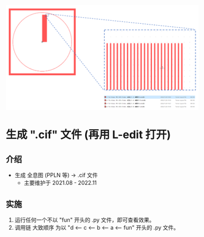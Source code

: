 ![fig](https://raw.githubusercontent.com/ChenZhu-Xie/generate.cif/master/img/cover1.png)

# 生成 ".cif" 文件 (再用 L-edit 打开)

## 介绍
* 生成 全息图 (PPLN 等) → .cif 文件
    * 主要维护于 2021.08 - 2022.11

## 实施
1. 运行任何一个不以 "fun" 开头的 .py 文件，即可查看效果。
2. 调用链 大致顺序 为以 "d <-- c <-- b <-- a <-- fun" 开头的 .py 文件。

<!-- ## 软件架构
软件架构说明


## 安装教程

1.  xxxx
2.  xxxx
3.  xxxx

## 使用说明

1.  xxxx
2.  xxxx
3.  xxxx

## 参与贡献

1.  Fork 本仓库
2.  新建 Feat_xxx 分支
3.  提交代码
4.  新建 Pull Request


## 特技

1.  使用 Readme\_XXX.md 来支持不同的语言，例如 Readme\_en.md, Readme\_zh.md
2.  Gitee 官方博客 [blog.gitee.com](https://blog.gitee.com)
3.  你可以 [https://gitee.com/explore](https://gitee.com/explore) 这个地址来了解 Gitee 上的优秀开源项目
4.  [GVP](https://gitee.com/gvp) 全称是 Gitee 最有价值开源项目，是综合评定出的优秀开源项目
5.  Gitee 官方提供的使用手册 [https://gitee.com/help](https://gitee.com/help)
6.  Gitee 封面人物是一档用来展示 Gitee 会员风采的栏目 [https://gitee.com/gitee-stars/](https://gitee.com/gitee-stars/) -->
